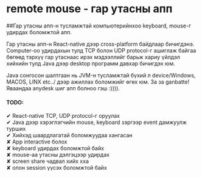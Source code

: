 # remote mouse - гар утасны апп 

##Гар утасны апп-н тусламжтай компьютерийнхоо keyboard, mouse-г удирдах боломжтой апп.</br>

Гар утасны апп-н React-native дээр cross-platform байдлаар бичигдэнэ.
Computer-оо удирдахын тулд TCP болон UDP protocol-г ашиглаж байгаа бөгөөд тэрхүү гар утаснаас ирэх мэдээллийг барьж хариу үйлдэл хийхийн тулд Java дээр desktop программ давхар бичигдэх юм.</br>



Java сонгосон шалтгаан нь JVM-н тусламжтай бүхий л device/Windows, MACOS, LINX etc../ дээр ажиллах боломжийг өгөх юм.
За за ganbatte! Яваандаа anydesk шиг апп болноо гэш :)))).</br>


#### TODO:</br>
 ✔ React-native TCP, UDP protocol-г оруулах </br>
 ✔ Java дээр хэрэглэгчийн mouse, keyboard зэргээр event дамжуулж турших</br>
 ✔ Хийхэд шаардлагатай боломжуудаа хангасан</br>
 ✘ App interactive болох</br>
 ✘ keyboard удирдах боломжтой байх</br>
 ✘ mouse-аа утасны дэлгэцээр удирдах</br>
 ✘ screen share чадвал хийх хха</br>
 ✘ олон session үүсэх боломжтой байх
